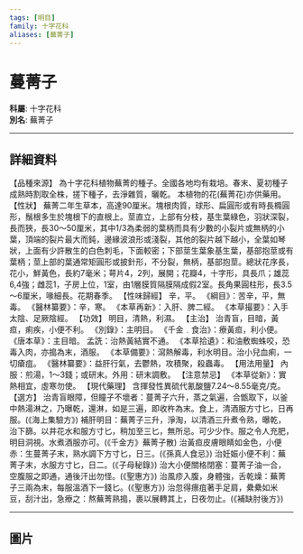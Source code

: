 ```yaml
---
tags: [明目]
family: 十字花科
aliases: [蕪菁子]
---
```


# 蔓菁子

**科屬**: 十字花科  
**別名**: 蕪菁子  

---

## 詳細資料
【品種來源】
為十字花科植物蕪菁的種子。全國各地均有栽培。春末、夏初種子成熟時割取全株，搓下種子，去淨雜質，曬乾。
本植物的花(蕪菁花)亦供藥用。
【性狀】
蕪菁二年生草本，高達90厘米。塊根肉質，球形、扁圓形或有時長橢圓形，鬚根多生於塊根下的直根上。莖直立，上部有分枝，基生葉綠色，羽狀深裂，長而狹，長30～50厘米，其中1/3為柔弱的葉柄而具有少數的小裂片或無柄的小葉，頂端的裂片最大而鈍，邊緣波浪形或淺裂，其他的裂片越下越小，全葉如琴狀，上面有少許散生的白色刺毛，下面較密；下部莖生葉象基生葉，基部抱莖或有葉柄；莖上部的葉通常矩圓形或披針形，不分裂，無柄，基部抱莖。總狀花序長，花小，鮮黃色，長約7毫米；萼片4，2列，展開；花瓣4，十字形，具長爪；雄蕊6,4強；雌蕊1，子房上位，1室，由1層膜質隔膜隔成假2室。長角果圓柱形，長3.5～6厘米，喙細長。花期春季。
【性味歸經】
辛，平。
《綱目》：苦辛，平，無毒。
《醫林纂要》：辛，寒。
《本草再新》：入肝、脾二經。
《本草撮要》：入手太陰、足厥陰經。
【功效】
明目，清熱，利濕。
【主治】
治青盲，目暗，黃疸，痢疾，小便不利。
《別錄》：主明目。
《千金﹒食治》：療黃疸，利小便。
《唐本草》：主目暗。
孟詵：治熱黃結實不通。
《本草拾遺》：和油敷蜘蛛咬，恐毒入肉，亦搗為末，酒服。
《本草備要》：瀉熱解毒，利水明目。治小兒血痢，一切瘡疽。
《醫林纂要》：益肝行氣，去鬱熱，攻積聚，殺蟲毒。
【用法用量】
內服：煎湯，1～3錢；或研末。外用：研末調敷。
【注意禁忌】
《本草從新》：實熱相宜，虛寒勿使。
【現代藥理】
含揮發性異硫代氰酸鹽7.24～8.55毫克/克。
【選方】
治青盲眼障，但瞳子不壞者：蔓菁子六升，蒸之氣遍，合甑取下，以釜中熱湯淋之，乃曝乾，還淋，如是三遍，即收杵為末。食上，清酒服方寸匕，日再服。(《海上集驗方》)
補肝明目：蕪菁子三升，淨淘，以清酒三升煮令熟，曝乾，治下篩。以井花水和服方寸匕，稍加至三匕，無所忌。可少少作。服之令人充肥，明目洞視。水煮酒服亦可。(《千金方》蕪菁子散)
治黃疸皮膚眼睛如金色，小便赤：生蔓菁子末，熟水調下方寸匕，日三。(《孫真人食忌》)
治妊娠小便不利：蕪菁子末，水服方寸匕，日二。(《子母秘錄》)
治大小便關格閉塞：蔓菁子油一合，空腹服之即通，通後汗出勿怪。(《聖惠方》)
治風疹入腹，身體強，舌乾燥：蕪菁子三兩為末，每服溫酒下一錢匕。(《聖惠方》)
治忽得瘭疽著手足肩，纍纍如米豆，刮汁出，急療之：熬蕪菁熟搗，裹以展轉其上，日夜勿止。(《補缺肘後方》)

---

## 圖片
